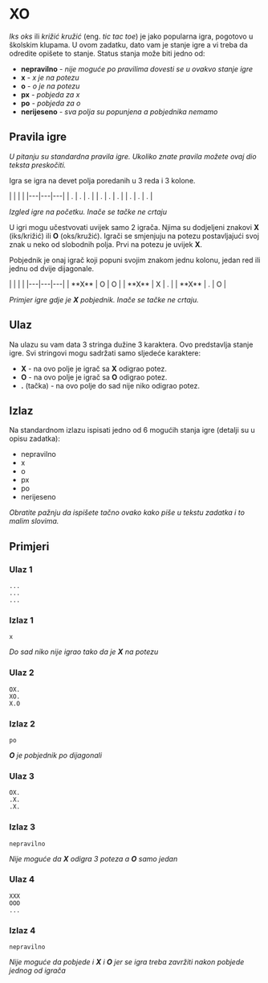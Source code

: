 <style>
    .special_table + table, .special_table + table td {
        border: 1px solid black;
        break-inside: avoid;
    }
    .special_table + table td {
        min-width: 1.5cm;
        min-height: 1cm;
        text-align: center;
        padding-top: 0.6cm;
    }
</style>

# XO

*Iks oks* ili *križić kružić* (eng. *tic tac toe*) je jako popularna igra, pogotovo u školskim klupama. U ovom zadatku, dato vam je stanje igre a vi treba da odredite opišete to stanje. Status stanja može biti jedno od:

* **nepravilno** - *nije moguće po pravilima dovesti se u ovakvo stanje igre*
* **x** - *x je na potezu*
* **o** - *o je na potezu*
* **px** - *pobjeda za x*
* **po** - *pobjeda za o*
* **nerijeseno** - *sva polja su popunjena a pobjednika nemamo*

## Pravila igre
*U pitanju su standardna pravila igre. Ukoliko znate pravila možete ovaj dio teksta preskočiti.*

Igra se igra na devet polja poredanih u 3 reda i 3 kolone.

<div class="special_table"></div>
|   |   |   |
|---|---|---|
| . | . | . |
| . | . | . |
| . | . | . |

*Izgled igre na početku. Inače se tačke ne crtaju*

U igri mogu učestvovati uvijek samo 2 igrača. Njima su dodjeljeni znakovi **X** (iks/križić) ili **O** (oks/kružić). Igrači se smjenjuju na potezu postavljajući svoj znak u neko od slobodnih polja. Prvi na potezu je uvijek **X**.

Pobjednik je onaj igrač koji popuni svojim znakom jednu kolonu, jedan red ili jednu od dvije dijagonale.

<div class="special_table"></div>
|   |   |   |
|---|---|---|
| **X** | O | O |
| **X** | X | . |
| **X** | . | O |

*Primjer igre gdje je **X** pobjednik. Inače se tačke ne crtaju.*

## Ulaz
Na ulazu su vam data 3 stringa dužine 3 karaktera. Ovo predstavlja stanje igre. Svi stringovi mogu sadržati samo sljedeće karaktere:

* **X** - na ovo polje je igrač sa **X** odigrao potez.
* **O** - na ovo polje je igrač sa **O** odigrao potez.
* **.** (tačka) - na ovo polje do sad nije niko odigrao potez.

## Izlaz
Na standardnom izlazu ispisati jedno od 6 mogućih stanja igre (detalji su u opisu zadatka):

* nepravilno
* x
* o
* px
* po
* nerijeseno

*Obratite pažnju da ispišete tačno ovako kako piše u tekstu zadatka i to malim slovima.*

## Primjeri
### Ulaz 1
```
...
...
...
```
### Izlaz 1
```
x
```

*Do sad niko nije igrao tako da je __X__ na potezu*
### Ulaz 2
```
OX.
XO.
X.O
```
### Izlaz 2
```
po
```

*__O__ je pobjednik po dijagonali*
### Ulaz 3
```
OX.
.X.
.X.
```
### Izlaz 3
```
nepravilno
```
*Nije moguće da __X__ odigra 3 poteza a __O__ samo jedan*

### Ulaz 4
```
XXX
OOO
...
```
### Izlaz 4
```
nepravilno
```
*Nije moguće da pobjede i __X__ i __O__ jer se igra treba zavržiti nakon pobjede jednog od igrača*